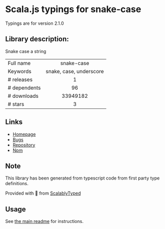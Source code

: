 
# Scala.js typings for snake-case

Typings are for version 2.1.0

## Library description:
Snake case a string

|                    |                 |
| ------------------ | :-------------: |
| Full name          | snake-case |
| Keywords           | snake, case, underscore |
| # releases         | 1 |
| # dependents       | 96 |
| # downloads        | 33949182 |
| # stars            | 3 |

## Links
- [Homepage](https://github.com/blakeembrey/snake-case)
- [Bugs](https://github.com/blakeembrey/snake-case/issues)
- [Repository](https://github.com/blakeembrey/snake-case)
- [Npm](https://www.npmjs.com/package/snake-case)
    


## Note
This library has been generated from typescript code from first party type definitions.

Provided with :purple_heart: from [ScalablyTyped](https://github.com/oyvindberg/ScalablyTyped)

## Usage
See [the main readme](../../readme.md) for instructions.


